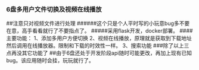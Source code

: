 ### 6盘多用户文件切换及视频在线播放
##注意只对视频文件进行处理
######这个只是个人平时写的小玩意bug多不要在意，高手看看就行了不要指点了。
#####采用flask开发，docker部署。
####主要功能：
1、添加多用户方便切换
2、视频在线播放，原理就是获取到下载地址然后调用在线播放器。限制和下载的时效性一样。
3、搜索功能
###除了以上三点再没其它功能了
##由于6盘还处于开发阶段api随时可能更改，再加上现有已知bug。该应用随时会挂，玩玩就行了。
